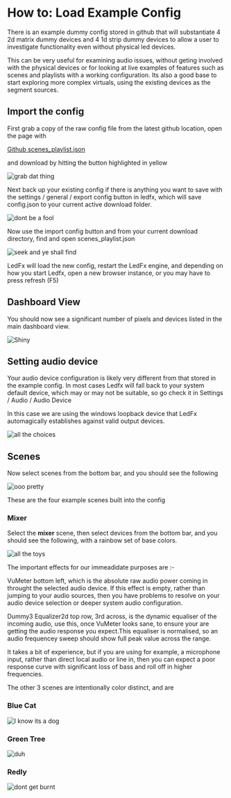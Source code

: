 # How to: Load Example Config

There is an example dummy config stored in github that will substantiate 4 2d matrix dummy devices and 4 1d strip dummy devices to allow a user to investigate functionality even without physical led devices.

This can be very useful for examining audio issues, without geting involved with the physical devices or for looking at live examples of features such as scenes and playlists with a working configuration. Its also a good base to start exploring more complex virtuals, using the existing devices as the segment sources.

## Import the config

First grab a copy of the raw config file from the latest github location, open the page with

[Github scenes_playlist.json](https://github.com/bigredfrog/LedFx/blob/main/tests/configs/scenes_playlists.json)

and download by hitting the button highlighted in yellow

![grab dat thing](/_static/howto/config/download.png)

Next back up your existing config if there is anything you want to save with the settings / general / export config button in ledfx, which will save config.json to your current active download folder.

![dont be a fool](/_static/howto/config/export.png)

Now use the import config button and from your current download directory, find and open scenes_playlist.json

![seek and ye shall find](/_static/howto/config/import.png)

LedFx will load the new config, restart the LedFx engine, and depending on how you start Ledfx, open a new browser instance, or you may have to press refresh (F5)

## Dashboard View

You should now see a significant number of pixels and devices listed in the main dashboard view.

![Shiny](/_static/howto/config/dash.png)

## Setting audio device

Your audio device configuration is likely very different from that stored in the example config. In most cases Ledfx will fall back to your system default device, which may or may not be suitable, so go check it in Settings / Audio / Audio Device

In this case we are using the windows loopback device that LedFx automagically establishes against valid output devices.

![all the choices](/_static/howto/config/audio.png)

## Scenes

Now select scenes from the bottom bar, and you should see the following

![ooo pretty](/_static/howto/config/scenes.png)

These are the four example scenes built into the config

### Mixer

Select the **mixer** scene, then select devices from the bottom bar, and you should see the following, with a rainbow set of base colors.

![all the toys](/_static/howto/config/mixer.png)

The important effects for our immeadidate purposes are :-

VuMeter bottom left, which is the absolute raw audio power coming in throught the selected audio device. If this effect is empty, rather than jumping to your audio sources, then you have problems to resolve on your audio device selection or deeper system audio configuration.

Dummy3 Equalizer2d top row, 3rd across, is the dynamic equaliser of the incoming audio, use this, once VuMeter looks sane, to ensure your are getting the audio response you expect.This equaliser is normalised, so an audio frequencey sweep should show full peak value across the range.

It takes a bit of experience, but if you are using for example, a microphone input, rather than direct local audio or line in, then you can expect a poor response curve with significant loss of bass and roll off in higher frequencies.

The other 3 scenes are intentionally color distinct, and are 

### Blue Cat

![I know its a dog](/_static/howto/config/blue_cat.png)

### Green Tree

![duh](/_static/howto/config/green_tree.png)

### Redly

![dont get burnt](/_static/howto/config/redly.png)
